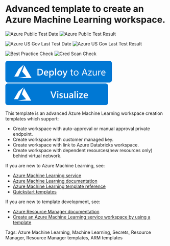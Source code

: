 # Advanced template to create an Azure Machine Learning workspace.

![Azure Public Test Date](https://azurequickstartsservice.blob.core.windows.net/badges/201-machine-learning-private-endpoint/PublicLastTestDate.svg)
![Azure Public Test Result](https://azurequickstartsservice.blob.core.windows.net/badges/201-machine-learning-private-endpoint/PublicDeployment.svg)

![Azure US Gov Last Test Date](https://azurequickstartsservice.blob.core.windows.net/badges/201-machine-learning-private-endpoint/FairfaxLastTestDate.svg)
![Azure US Gov Last Test Result](https://azurequickstartsservice.blob.core.windows.net/badges/201-machine-learning-private-endpoint/FairfaxDeployment.svg)

![Best Practice Check](https://azurequickstartsservice.blob.core.windows.net/badges/201-machine-learning-private-endpoint/BestPracticeResult.svg)
![Cred Scan Check](https://azurequickstartsservice.blob.core.windows.net/badges/201-machine-learning-private-endpoint/CredScanResult.svg)

[![Deploy To Azure](https://raw.githubusercontent.com/Azure/azure-quickstart-templates/master/1-CONTRIBUTION-GUIDE/images/deploytoazure.svg?sanitize=true)](https://portal.azure.com/#create/Microsoft.Template/uri/https%3A%2F%2Fraw.githubusercontent.com%2FAzure%2Fazure-quickstart-templates%2Fmaster%2F201-machine-learning-private-endpoint%2Fazuredeploy.json)  [![Visualize](https://raw.githubusercontent.com/Azure/azure-quickstart-templates/master/1-CONTRIBUTION-GUIDE/images/visualizebutton.svg?sanitize=true)](http://armviz.io/#/?load=https%3A%2F%2Fraw.githubusercontent.com%2FAzure%2Fazure-quickstart-templates%2Fmaster%2F201-machine-learning-private-endpoint%2Fazuredeploy.json)

This template is an advanced Azure Machine Learning workspace creation templates which support:

- Create workspace with auto-approval or manual approval private endpoint.
- Create workspace with customer managed key.
- Create workspace with link to Azure Databricks workspace.
- Create workspace with dependent resources(new resources only) behind virtual network. 

If you are new to Azure Machine Learning, see:

- [Azure Machine Learning service](https://azure.microsoft.com/services/machine-learning-service/)
- [Azure Machine Learning documentation](https://docs.microsoft.com/azure/machine-learning/)
- [Azure Machine Learning template reference](https://docs.microsoft.com/azure/templates/microsoft.machinelearningservices/allversions)
- [Quickstart templates](https://azure.microsoft.com/resources/templates/)

If you are new to template development, see:

- [Azure Resource Manager documentation](https://docs.microsoft.com/azure/azure-resource-manager/)
- [Create an Azure Machine Learning service workspace by using a template](https://docs.microsoft.com/azure/machine-learning/service/how-to-create-workspace-template)

Tags: Azure Machine Learning, Machine Learning, Secrets, Resource Manager, Resource Manager templates, ARM templates
